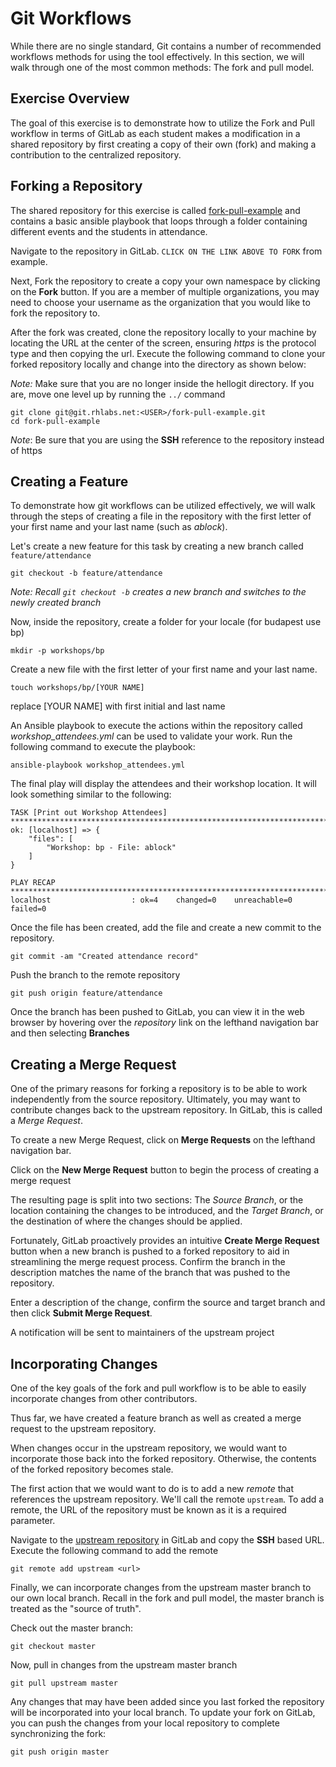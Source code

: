 Git Workflows
==========

While there are no single standard, Git contains a number of recommended workflows methods for using the tool effectively. In this section, we will walk through one of the most common methods: The fork and pull model.

## Exercise Overview

The goal of this exercise is to demonstrate how to utilize the Fork and Pull workflow in terms of GitLab as each student makes a modification in a shared repository by first creating a copy of their own (fork) and making a contribution to the centralized repository. 

## Forking a Repository

The shared repository for this exercise is called [fork-pull-example](https://git.rhlabs.net/cyburdine/fork-pull-example) and contains a basic ansible playbook that loops through a folder containing different events and the students in attendance. 

Navigate to the repository in GitLab. ```CLICK ON THE LINK ABOVE TO FORK``` from example.

Next, Fork the repository to create a copy your own namespace by clicking on the **Fork** button. If you are a member of multiple organizations, you may need to choose your username as the organization that you would like to fork the repository to.

After the fork was created, clone the repository locally to your machine by locating the URL at the center of the screen, ensuring _https_ is the protocol type and then copying the url. Execute the following command to clone your forked repository locally and change into the directory as shown below:

_Note:_ Make sure that you are no longer inside the hellogit directory. If you are, move one level up by running the `../` command

```
git clone git@git.rhlabs.net:<USER>/fork-pull-example.git
cd fork-pull-example
```

_Note_: Be sure that you are using the **SSH** reference to the repository instead of https

## Creating a Feature

To demonstrate how git workflows can be utilized effectively, we will walk through the steps of creating a file in the repository with the first letter of your first name and your last name (such as _ablock_).

Let's create a new feature for this task by creating a new branch called `feature/attendance`

```
git checkout -b feature/attendance
```

_Note: Recall `git checkout -b` creates a new branch and switches to the newly created branch_

Now, inside the repository, create a folder for your locale (for budapest use bp)

```
mkdir -p workshops/bp
```

Create a new file with the first letter of your first name and your last name. 

```
touch workshops/bp/[YOUR NAME]
```
replace [YOUR NAME] with first initial and last name

An Ansible playbook to execute the actions within the repository called _workshop_attendees.yml_ can be used to validate your work. Run the following command to execute the playbook:

```
ansible-playbook workshop_attendees.yml
```

The final play will display the attendees and their workshop location.  It will look something similar to the following:

```
TASK [Print out Workshop Attendees] *********************************************************************************************
ok: [localhost] => {
    "files": [
        "Workshop: bp - File: ablock"
    ]
}

PLAY RECAP **********************************************************************************************************************
localhost                  : ok=4    changed=0    unreachable=0    failed=0
```

Once the file has been created, add the file and create a new commit to the repository.

```
git commit -am "Created attendance record"
```

Push the branch to the remote repository

```
git push origin feature/attendance
```

Once the branch has been pushed to GitLab, you can view it in the web browser by hovering over the _repository_ link on the lefthand navigation bar and then selecting **Branches**

## Creating a Merge Request

One of the primary reasons for forking a repository is to be able to work independently from the source repository. Ultimately, you may want to contribute changes back to the upstream repository. In GitLab, this is called a _Merge Request_.

To create a new Merge Request, click on **Merge Requests** on the lefthand navigation bar. 

Click on the **New Merge Request** button to begin the process of creating a merge request

The resulting page is split into two sections: The _Source Branch_, or the location containing the changes to be introduced, and the _Target Branch_, or the destination of where the changes should be applied.

Fortunately, GitLab proactively provides an intuitive **Create Merge Request** button when a new branch is pushed to a forked repository to aid in streamlining the merge request process. Confirm the branch in the description matches the name of the branch that was pushed to the repository. 

Enter a description of the change, confirm the source and target branch and then click **Submit Merge Request**.

A notification will be sent to maintainers of the upstream project

## Incorporating Changes

One of the key goals of the fork and pull workflow is to be able to easily incorporate changes from other contributors. 

Thus far, we have created a feature branch as well as created a merge request to the upstream repository. 

When changes occur in the upstream repository, we would want to incorporate those back into the forked repository. Otherwise, the contents of the forked repository becomes stale.

The first action that we would want to do is to add a new _remote_ that references the upstream repository. We'll call the remote `upstream`. To add a remote, the URL of the repository must be known as it is a required parameter. 

Navigate to the [upstream repository](https://git.rhlabs.net/cyburdine/fork-pull-example) in GitLab and copy the **SSH** based URL. Execute the following command to add the remote

```
git remote add upstream <url>
```

Finally, we can incorporate changes from the upstream master branch to our own local branch. Recall in the fork and pull model, the master branch is treated as the "source of truth". 

Check out the master branch:

```
git checkout master
```

Now, pull in changes from the upstream master branch

```
git pull upstream master
```

Any changes that may have been added since you last forked the repository will be incorporated into your local branch. To update your fork on GitLab, you can push the changes from your local repository to complete synchronizing the fork:

```
git push origin master
```

